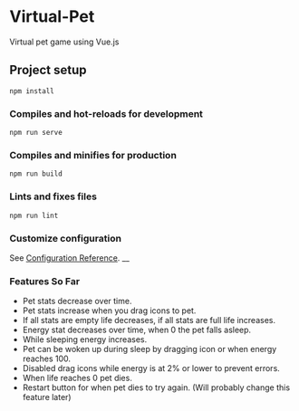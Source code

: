 # Virtual-Pet
Virtual pet game using Vue.js

## Project setup
```
npm install
```

### Compiles and hot-reloads for development
```
npm run serve
```

### Compiles and minifies for production
```
npm run build
```

### Lints and fixes files
```
npm run lint
```

### Customize configuration
See [Configuration Reference](https://cli.vuejs.org/config/).
__
### Features So Far
- Pet stats decrease over time.
- Pet stats increase when you drag icons to pet.
- If all stats are empty life decreases, if all stats are full life increases.
- Energy stat decreases over time, when 0 the pet falls asleep.
- While sleeping energy increases.
- Pet can be woken up during sleep by dragging icon or when energy reaches 100.
- Disabled drag icons while energy is at 2% or lower to prevent errors.
- When life reaches 0 pet dies.
- Restart button for when pet dies to try again. (Will probably change this feature later)